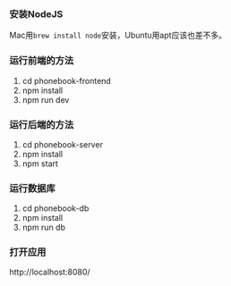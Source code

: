 ### 安装NodeJS
Mac用`brew install node`安装，Ubuntu用apt应该也差不多。

### 运行前端的方法
1. cd phonebook-frontend
2. npm install
3. npm run dev

### 运行后端的方法
1. cd phonebook-server
2. npm install
3. npm start

### 运行数据库
1. cd phonebook-db
2. npm install
3. npm run db

### 打开应用
http://localhost:8080/